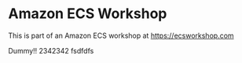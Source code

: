 # Amazon ECS Workshop

This is part of an Amazon ECS workshop at https://ecsworkshop.com


Dummy!!
2342342 fsdfdfs
